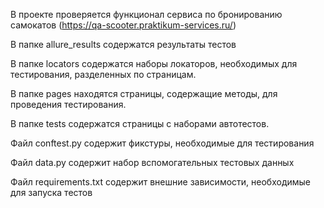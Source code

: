 В проекте проверяется функционал сервиса по бронированию самокатов (https://qa-scooter.praktikum-services.ru/)

В папке allure_results содержатся результаты тестов

В папке locators содержатся наборы локаторов, необходимых для тестирования, разделенных по страницам.

В папке pages находятся страницы, содержащие методы, для проведения тестирования.

В папке tests содержатся страницы с наборами автотестов.

Файл conftest.py содержит фикстуры, необходимые для тестирования

Файл data.py содержит набор вспомогательных тестовых данных

Файл requirements.txt содержит внешние зависимости, необходимые для запуска тестов
